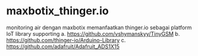 # maxbotix_thinger.io
monitoring air dengan maxbotix memanfaatkan thinger.io sebagai platform IoT
library supporting
a. https://github.com/vshymanskyy/TinyGSM
b. https://github.com/thinger-io/Arduino-Library
c. https://github.com/adafruit/Adafruit_ADS1X15
